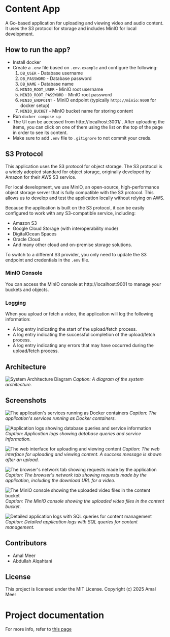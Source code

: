 # Content App

A Go-based application for uploading and viewing video and audio content. It uses the S3 protocol for storage and includes MinIO for local development.

## How to run the app?
- Install docker
- Create a `.env` file based on `.env.example` and configure the following:
    1. `DB_USER` - Database username
    2. `DB_PASSWORD` - Database password  
    3. `DB_NAME` - Database name
    4. `MINIO_ROOT_USER` - MinIO root username
    5. `MINIO_ROOT_PASSWORD` - MinIO root password
    6. `MINIO_ENDPOINT` - MinIO endpoint (typically `http://minio:9000` for docker setup)
    7. `MINIO_BUCKET` - MinIO bucket name for storing content
- Run `docker compose up`
- The UI can be accessed from http://localhost:3001/ . After uploading the items, you can click on one of them using the list on the top of the page in order to see its content.
- Make sure to add `.env` file to `.gitignore` to not commit your creds.

## S3 Protocol

This application uses the S3 protocol for object storage. The S3 protocol is a widely adopted standard for object storage, originally developed by Amazon for their AWS S3 service.

For local development, we use MinIO, an open-source, high-performance object storage server that is fully compatible with the S3 protocol. This allows us to develop and test the application locally without relying on AWS.

Because the application is built on the S3 protocol, it can be easily configured to work with any S3-compatible service, including:
- Amazon S3
- Google Cloud Storage (with interoperability mode)
- DigitalOcean Spaces
- Oracle Cloud
- And many other cloud and on-premise storage solutions.

To switch to a different S3 provider, you only need to update the S3 endpoint and credentials in the `.env` file.

### MinIO Console

You can access the MinIO console at http://localhost:9001 to manage your buckets and objects.

### Logging

When you upload or fetch a video, the application will log the following information:
- A log entry indicating the start of the upload/fetch process.
- A log entry indicating the successful completion of the upload/fetch process.
- A log entry indicating any errors that may have occurred during the upload/fetch process.

## Architecture

![System Architecture Diagram](./assets/7.png)
*Caption: A diagram of the system architecture.*

## Screenshots

![The application's services running as Docker containers](assets/1.png)
*Caption: The application's services running as Docker containers.*

![Application logs showing database queries and service information](assets/2.png)
*Caption: Application logs showing database queries and service information.*

![The web interface for uploading and viewing content](assets/3.png)
*Caption: The web interface for uploading and viewing content. A success message is shown after an upload.*

![The browser's network tab showing requests made by the application](assets/4.png)
*Caption: The browser's network tab showing requests made by the application, including the download URL for a video.*

![The MinIO console showing the uploaded video files in the content bucket](assets/5.png)
*Caption: The MinIO console showing the uploaded video files in the content bucket.*

![Detailed application logs with SQL queries for content management](assets/6.png)
*Caption: Detailed application logs with SQL queries for content management.*

## Contributors

- Amal Meer
- Abdullah Alqahtani

## License

This project is licensed under the MIT License. Copyright (c) 2025 Amal Meer

# Project documentation
For more info, refer to [this page](https://www.notion.so/Content-Management-and-Discovery-Service-21b9bf2fee4a8017b6c5fe8fbfe46bfd?source=copy_link)